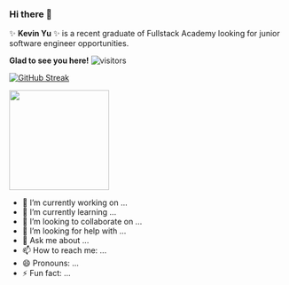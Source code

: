 ### Hi there 👋

✨ **Kevin Yu** ✨ is a recent graduate of Fullstack Academy looking for junior software engineer opportunities.

**Glad to see you here!**  ![visitors](https://visitor-badge.glitch.me/badge?page_id=KYu-2468.KYu-2468)

[![GitHub Streak](https://github-readme-streak-stats.herokuapp.com?user=KYu-2468)](https://git.io/streak-stats)

<img height="180em" src="https://github-readme-stats.vercel.app/api?username=KYu-2468&show_icons=true&hide_border=true&&count_private=true&include_all_commits=true" />

- 🔭 I’m currently working on ...
- 🌱 I’m currently learning ...
- 👯 I’m looking to collaborate on ...
- 🤔 I’m looking for help with ...
- 💬 Ask me about ...
- 📫 How to reach me: ...
- 😄 Pronouns: ...
- ⚡ Fun fact: ...
